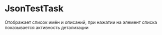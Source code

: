 # JsonTestTask
Отображает список имён и описаний, при нажатии на элемент списка показывается активность детализации
